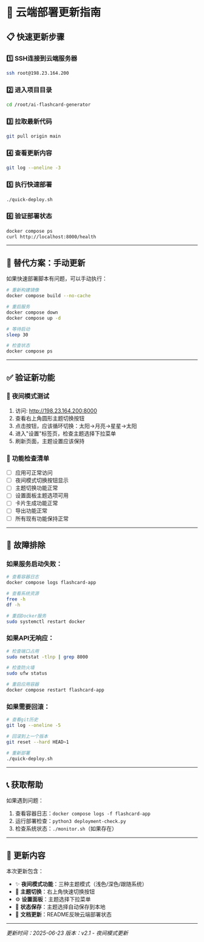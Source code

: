 # 🚀 云端部署更新指南

## 📋 **快速更新步骤**

### 1️⃣ **SSH连接到云端服务器**
```bash
ssh root@198.23.164.200
```

### 2️⃣ **进入项目目录**
```bash
cd /root/ai-flashcard-generator
```

### 3️⃣ **拉取最新代码**
```bash
git pull origin main
```

### 4️⃣ **查看更新内容**
```bash
git log --oneline -3
```

### 5️⃣ **执行快速部署**
```bash
./quick-deploy.sh
```

### 6️⃣ **验证部署状态**
```bash
docker compose ps
curl http://localhost:8000/health
```

---

## 🔄 **替代方案：手动更新**

如果快速部署脚本有问题，可以手动执行：

```bash
# 重新构建镜像
docker compose build --no-cache

# 重启服务
docker compose down
docker compose up -d

# 等待启动
sleep 30

# 检查状态
docker compose ps
```

---

## ✅ **验证新功能**

### 🌙 **夜间模式测试**
1. 访问: http://198.23.164.200:8000
2. 查看右上角圆形主题切换按钮
3. 点击按钮，应该循环切换：太阳→月亮→星星→太阳
4. 进入"设置"标签页，检查主题选择下拉菜单
5. 刷新页面，主题设置应该保持

### 📱 **功能检查清单**
- [ ] 应用可正常访问
- [ ] 夜间模式切换按钮显示
- [ ] 主题切换功能正常
- [ ] 设置面板主题选项可用
- [ ] 卡片生成功能正常
- [ ] 导出功能正常
- [ ] 所有现有功能保持正常

---

## 🚨 **故障排除**

### 如果服务启动失败：
```bash
# 查看容器日志
docker compose logs flashcard-app

# 查看系统资源
free -h
df -h

# 重启Docker服务
sudo systemctl restart docker
```

### 如果API无响应：
```bash
# 检查端口占用
sudo netstat -tlnp | grep 8000

# 检查防火墙
sudo ufw status

# 重启应用容器
docker compose restart flashcard-app
```

### 如果需要回滚：
```bash
# 查看git历史
git log --oneline -5

# 回滚到上一个版本
git reset --hard HEAD~1

# 重新部署
./quick-deploy.sh
```

---

## 📞 **获取帮助**

如果遇到问题：
1. 查看容器日志：`docker compose logs -f flashcard-app`
2. 运行部署检查：`python3 deployment-check.py`
3. 检查系统状态：`./monitor.sh`（如果存在）

---

## 🎉 **更新内容**

本次更新包含：
- ✨ **夜间模式功能**：三种主题模式（浅色/深色/跟随系统）
- 🎨 **主题切换**：右上角快速切换按钮
- ⚙️ **设置面板**：主题选择下拉菜单
- 💾 **状态保存**：主题选择自动保存到本地
- 📝 **文档更新**：README反映云端部署状态

---

*更新时间：2025-06-23*
*版本：v2.1 - 夜间模式更新*